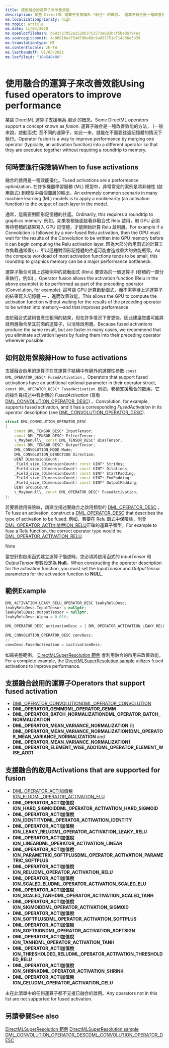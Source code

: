```yaml
---
title: 使用融合的運算子來改善效能
description: 某些 DirectML 運算子支援稱為 *融合* 的概念。 運算子融合是一種改善效能的方法， (一般來說，啟動函式) 至不同的運算子，如此一來，就能在不需要往返記憶體的情況下執行。
ms.localizationpriority: high
ms.topic: article
ms.date: 11/05/2020
ms.openlocfilehash: b692727d52e252bb3752573e692bcf5beda794e2
ms.sourcegitcommit: 4c00910ed754d7d0a68c9a833751d714c06e3b39
ms.translationtype: MT
ms.contentlocale: zh-TW
ms.lasthandoff: 01/05/2021
ms.locfileid: "104548480"
---
```

# <a name="using-fused-operators-to-improve-performance"></a><span data-ttu-id="f07ea-104">使用融合的運算子來改善效能</span><span class="sxs-lookup"><span data-stu-id="f07ea-104">Using fused operators to improve performance</span></span>

<span data-ttu-id="f07ea-105">某些 DirectML 運算子支援稱為 *融合* 的概念。</span><span class="sxs-lookup"><span data-stu-id="f07ea-105">Some DirectML operators support a concept known as *fusion*.</span></span> <span data-ttu-id="f07ea-106">運算子融合是一種改善效能的方法， (一般來說，啟動函式) 至不同的運算子，如此一來，就能在不需要往返記憶體的情況下執行。</span><span class="sxs-lookup"><span data-stu-id="f07ea-106">Operator fusion is a way to improve performance by merging one operator (typically, an activation function) into a different operator so that they are executed together without requiring a roundtrip to memory.</span></span>

## <a name="when-to-fuse-activations"></a><span data-ttu-id="f07ea-107">何時要進行保險絲</span><span class="sxs-lookup"><span data-stu-id="f07ea-107">When to fuse activations</span></span>

<span data-ttu-id="f07ea-108">融合的啟用是一種效能優化。</span><span class="sxs-lookup"><span data-stu-id="f07ea-108">Fused activations are a performance optimization.</span></span> <span data-ttu-id="f07ea-109">在許多機器學習服務 (ML) 模型中，非常常見的案例是將非線性 (啟用函式) 到模型中每個圖層的輸出。</span><span class="sxs-lookup"><span data-stu-id="f07ea-109">An extremely common scenario in many machine learning (ML) models is to apply a nonlinearity (an activation function) to the output of each layer in the model.</span></span>

<span data-ttu-id="f07ea-110">通常，這需要對圖形記憶體的往返。</span><span class="sxs-lookup"><span data-stu-id="f07ea-110">Ordinarily, this requires a roundtrip to graphics memory.</span></span> <span data-ttu-id="f07ea-111">例如，如果卷積後面接著非融合式 Relu 啟用，則 GPU 必須等待卷積的結果寫入 GPU 記憶體，才能開始計算 Relu 啟用層。</span><span class="sxs-lookup"><span data-stu-id="f07ea-111">For example if a Convolution is followed by a non-fused Relu activation, then the GPU must wait for the results of the Convolution to be written into GPU memory before it can begin computing the Relu activation layer.</span></span> <span data-ttu-id="f07ea-112">因為大部分啟用函式的計算工作負載通常很小，所以這種對圖形記憶體的往返可能會造成重大的效能瓶頸。</span><span class="sxs-lookup"><span data-stu-id="f07ea-112">As the compute workload of most activation functions tends to be small, this roundtrip to graphics memory can be a major performance bottleneck.</span></span>

<span data-ttu-id="f07ea-113">運算子融合可讓上述範例中的啟動函式 (Relu) 要做為前一個運算子 (卷積的一部分來執行，例如) 。</span><span class="sxs-lookup"><span data-stu-id="f07ea-113">Operator fusion allows the activation function (Relu in the above example) to be performed as part of the preceding operator (Convolution, for example).</span></span> <span data-ttu-id="f07ea-114">這可讓 GPU 計算啟動函式，而不需等待上述運算子的結果寫入記憶體 &mdash; ，進而改善效能。</span><span class="sxs-lookup"><span data-stu-id="f07ea-114">This allows the GPU to compute the activation function without waiting for the results of the preceding operator to be written into memory&mdash;and that improves performance.</span></span>

<span data-ttu-id="f07ea-115">由於融合式啟用會產生相同的結果，但在許多情況下會更快，因此建議您盡可能將啟用層融合至其前面的運算子，以消除啟用層。</span><span class="sxs-lookup"><span data-stu-id="f07ea-115">Because fused activations produce the same result, but are faster in many cases, we recommend that you eliminate activation layers by fusing them into their preceding operator wherever possible.</span></span>

## <a name="how-to-fuse-activations"></a><span data-ttu-id="f07ea-116">如何啟用保險絲</span><span class="sxs-lookup"><span data-stu-id="f07ea-116">How to fuse activations</span></span>

<span data-ttu-id="f07ea-117">支援融合啟用的運算子在其運算子結構中有額外的選擇性參數 `const DML_OPERATOR_DESC* FusedActivation` 。</span><span class="sxs-lookup"><span data-stu-id="f07ea-117">Operators that support fused activations have an additional optional parameter in their operator struct, `const DML_OPERATOR_DESC* FusedActivation`.</span></span> <span data-ttu-id="f07ea-118">例如，卷積支援融合的啟用，它的操作員描述中有對應的 *FusedActivation* (查看 [DML_CONVOLUTION_OPERATOR_DESC](/windows/win32/api/directml/ns-directml-dml_convolution_operator_desc)) 。</span><span class="sxs-lookup"><span data-stu-id="f07ea-118">Convolution, for example, supports fused activation, and it has a corresponding *FusedActivation* in its operator description (see [DML_CONVOLUTION_OPERATOR_DESC](/windows/win32/api/directml/ns-directml-dml_convolution_operator_desc)).</span></span>

```cpp
struct DML_CONVOLUTION_OPERATOR_DESC
{
    const DML_TENSOR_DESC* InputTensor;
    const DML_TENSOR_DESC* FilterTensor;
    \_Maybenull\_ const DML_TENSOR_DESC* BiasTensor;
    const DML_TENSOR_DESC* OutputTensor;
    DML_CONVOLUTION_MODE Mode;
    DML_CONVOLUTION_DIRECTION Direction;
    UINT DimensionCount;
    _Field_size_(DimensionCount) const UINT* Strides;
    _Field_size_(DimensionCount) const UINT* Dilations;
    _Field_size_(DimensionCount) const UINT* StartPadding;
    _Field_size_(DimensionCount) const UINT* EndPadding;
    _Field_size_(DimensionCount) const UINT* OutputPadding;
    UINT GroupCount;
    \_Maybenull\_ const DML_OPERATOR_DESC* FusedActivation;
};
```

<span data-ttu-id="f07ea-119">若要將啟用保險絲，請建立描述要融合之啟用類型的 [DML_OPERATOR_DESC](/windows/win32/api/directml/ns-directml-dml_operator_desc) 。</span><span class="sxs-lookup"><span data-stu-id="f07ea-119">To fuse an activation, construct a [DML_OPERATOR_DESC](/windows/win32/api/directml/ns-directml-dml_operator_desc) that describes the type of activation to be fused.</span></span> <span data-ttu-id="f07ea-120">例如，若要在 Relu 函式中保險絲，則會 [DML_OPERATOR_ACTI加值稅ION_RELU](/windows/win32/api/directml/ne-directml-dml_operator_type)正確的運算子類型。</span><span class="sxs-lookup"><span data-stu-id="f07ea-120">For example to fuse a Relu function, the correct operator type would be [DML_OPERATOR_ACTIVATION_RELU](/windows/win32/api/directml/ne-directml-dml_operator_type).</span></span>

> [!NOTE]
> <span data-ttu-id="f07ea-121">當您針對啟用函式建立運算子描述時，您必須將啟用函式的 *InputTensor* 和 *OutputTensor* 參數設定為 **Null**。</span><span class="sxs-lookup"><span data-stu-id="f07ea-121">When constructing the operator description for the activation function, you must set the *InputTensor* and *OutputTensor* parameters for the activation function to **NULL**.</span></span>

## <a name="example"></a><span data-ttu-id="f07ea-122">範例</span><span class="sxs-lookup"><span data-stu-id="f07ea-122">Example</span></span>

```cpp
DML_ACTIVATION_LEAKY_RELU_OPERATOR_DESC leakyReluDesc;
leakyReluDesc.InputTensor = nullptr;
leakyReluDesc.OutputTensor = nullptr;
leakyReluDesc.Alpha = 0.01f;

DML_OPERATOR_DESC activationDesc = { DML_OPERATOR_ACTIVATION_LEAKY_RELU, &leakyReluDesc };

DML_CONVOLUTION_OPERATOR_DESC convDesc;
// ...
convDesc.FusedActivation = &activationDesc;
```

<span data-ttu-id="f07ea-123">如需完整範例， [DirectMLSuperResolution 範例](https://github.com/microsoft/DirectML/tree/master/Samples) 會利用融合的啟用來改善效能。</span><span class="sxs-lookup"><span data-stu-id="f07ea-123">For a complete example, the [DirectMLSuperResolution sample](https://github.com/microsoft/DirectML/tree/master/Samples) utilizes fused activations to improve performance.</span></span>

## <a name="operators-that-support-fused-activation"></a><span data-ttu-id="f07ea-124">支援融合啟用的運算子</span><span class="sxs-lookup"><span data-stu-id="f07ea-124">Operators that support fused activation</span></span>

* [<span data-ttu-id="f07ea-125">DML_OPERATOR_CONVOLUTION</span><span class="sxs-lookup"><span data-stu-id="f07ea-125">DML_OPERATOR_CONVOLUTION</span></span>](/windows/win32/api/directml/ne-directml-dml_operator_type)
* <span data-ttu-id="f07ea-126">**DML_OPERATOR_GEMM**</span><span class="sxs-lookup"><span data-stu-id="f07ea-126">**DML_OPERATOR_GEMM**</span></span>
* <span data-ttu-id="f07ea-127">**DML_OPERATOR_BATCH_NORMALIZATION**</span><span class="sxs-lookup"><span data-stu-id="f07ea-127">**DML_OPERATOR_BATCH_NORMALIZATION**</span></span>
* <span data-ttu-id="f07ea-128">**DML_OPERATOR_MEAN_VARIANCE_NORMALIZATION** 和 **DML_OPERATOR_MEAN_VARIANCE_NORMALIZATION1**</span><span class="sxs-lookup"><span data-stu-id="f07ea-128">**DML_OPERATOR_MEAN_VARIANCE_NORMALIZATION** and **DML_OPERATOR_MEAN_VARIANCE_NORMALIZATION1**</span></span>
* <span data-ttu-id="f07ea-129">**DML_OPERATOR_ELEMENT_WISE_ADD1**</span><span class="sxs-lookup"><span data-stu-id="f07ea-129">**DML_OPERATOR_ELEMENT_WISE_ADD1**</span></span>

## <a name="activations-that-are-supported-for-fusion"></a><span data-ttu-id="f07ea-130">支援融合的啟用</span><span class="sxs-lookup"><span data-stu-id="f07ea-130">Activations that are supported for fusion</span></span>

* [<span data-ttu-id="f07ea-131">DML_OPERATOR_ACTI加值稅ION_ELU</span><span class="sxs-lookup"><span data-stu-id="f07ea-131">DML_OPERATOR_ACTIVATION_ELU</span></span>](/windows/win32/api/directml/ne-directml-dml_operator_type)
* <span data-ttu-id="f07ea-132">**DML_OPERATOR_ACTI加值稅ION_HARD_SIGMOID**</span><span class="sxs-lookup"><span data-stu-id="f07ea-132">**DML_OPERATOR_ACTIVATION_HARD_SIGMOID**</span></span>
* <span data-ttu-id="f07ea-133">**DML_OPERATOR_ACTI加值稅ION_IDENTITY**</span><span class="sxs-lookup"><span data-stu-id="f07ea-133">**DML_OPERATOR_ACTIVATION_IDENTITY**</span></span>
* <span data-ttu-id="f07ea-134">**DML_OPERATOR_ACTI加值稅ION_LEAKY_RELU**</span><span class="sxs-lookup"><span data-stu-id="f07ea-134">**DML_OPERATOR_ACTIVATION_LEAKY_RELU**</span></span>
* <span data-ttu-id="f07ea-135">**DML_OPERATOR_ACTI加值稅ION_LINEAR**</span><span class="sxs-lookup"><span data-stu-id="f07ea-135">**DML_OPERATOR_ACTIVATION_LINEAR**</span></span>
* <span data-ttu-id="f07ea-136">**DML_OPERATOR_ACTI加值稅ION_PARAMETRIC_SOFTPLUS**</span><span class="sxs-lookup"><span data-stu-id="f07ea-136">**DML_OPERATOR_ACTIVATION_PARAMETRIC_SOFTPLUS**</span></span>
* <span data-ttu-id="f07ea-137">**DML_OPERATOR_ACTI加值稅ION_RELU**</span><span class="sxs-lookup"><span data-stu-id="f07ea-137">**DML_OPERATOR_ACTIVATION_RELU**</span></span>
* <span data-ttu-id="f07ea-138">**DML_OPERATOR_ACTI加值稅ION_SCALED_ELU**</span><span class="sxs-lookup"><span data-stu-id="f07ea-138">**DML_OPERATOR_ACTIVATION_SCALED_ELU**</span></span>
* <span data-ttu-id="f07ea-139">**DML_OPERATOR_ACTI加值稅ION_SCALED_TANH**</span><span class="sxs-lookup"><span data-stu-id="f07ea-139">**DML_OPERATOR_ACTIVATION_SCALED_TANH**</span></span>
* <span data-ttu-id="f07ea-140">**DML_OPERATOR_ACTI加值稅ION_SIGMOID**</span><span class="sxs-lookup"><span data-stu-id="f07ea-140">**DML_OPERATOR_ACTIVATION_SIGMOID**</span></span>
* <span data-ttu-id="f07ea-141">**DML_OPERATOR_ACTI加值稅ION_SOFTPLUS**</span><span class="sxs-lookup"><span data-stu-id="f07ea-141">**DML_OPERATOR_ACTIVATION_SOFTPLUS**</span></span>
* <span data-ttu-id="f07ea-142">**DML_OPERATOR_ACTI加值稅ION_SOFTSIGN**</span><span class="sxs-lookup"><span data-stu-id="f07ea-142">**DML_OPERATOR_ACTIVATION_SOFTSIGN**</span></span>
* <span data-ttu-id="f07ea-143">**DML_OPERATOR_ACTI加值稅ION_TANH**</span><span class="sxs-lookup"><span data-stu-id="f07ea-143">**DML_OPERATOR_ACTIVATION_TANH**</span></span>
* <span data-ttu-id="f07ea-144">**DML_OPERATOR_ACTI加值稅ION_THRESHOLDED_RELU**</span><span class="sxs-lookup"><span data-stu-id="f07ea-144">**DML_OPERATOR_ACTIVATION_THRESHOLDED_RELU**</span></span>
* <span data-ttu-id="f07ea-145">**DML_OPERATOR_ACTI加值稅ION_SHRINK**</span><span class="sxs-lookup"><span data-stu-id="f07ea-145">**DML_OPERATOR_ACTIVATION_SHRINK**</span></span>
* <span data-ttu-id="f07ea-146">**DML_OPERATOR_ACTI加值稅ION_CELU**</span><span class="sxs-lookup"><span data-stu-id="f07ea-146">**DML_OPERATOR_ACTIVATION_CELU**</span></span>

<span data-ttu-id="f07ea-147">未在此清單中的任何運算子都不支援已融合的啟用。</span><span class="sxs-lookup"><span data-stu-id="f07ea-147">Any operators not in this list are not supported for fused activation.</span></span>

## <a name="see-also"></a><span data-ttu-id="f07ea-148">另請參閱</span><span class="sxs-lookup"><span data-stu-id="f07ea-148">See also</span></span>

<span data-ttu-id="f07ea-149">[DirectMLSuperResolution 範例](https://github.com/microsoft/DirectML/tree/master/Samples)  </span><span class="sxs-lookup"><span data-stu-id="f07ea-149">[DirectMLSuperResolution sample](https://github.com/microsoft/DirectML/tree/master/Samples)  </span></span>  
[<span data-ttu-id="f07ea-150">DML_CONVOLUTION_OPERATOR_DESC</span><span class="sxs-lookup"><span data-stu-id="f07ea-150">DML_CONVOLUTION_OPERATOR_DESC</span></span>](/windows/win32/api/directml/ns-directml-dml_convolution_operator_desc)
